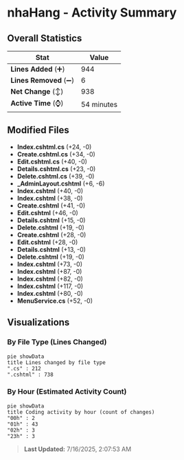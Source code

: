 # nhaHang - Activity Summary 

## Overall Statistics

| Stat                   | Value                                                             |
| ---------------------- | ----------------------------------------------------------------- |
| **Lines Added** (➕)   | 944                                          |
| **Lines Removed** (➖) | 6                                        |
| **Net Change** (↕)    | 938                |
| **Active Time** (⌚)   | 54 minutes |


## Modified Files
- **Index.cshtml.cs** (+24, -0)
- **Create.cshtml.cs** (+34, -0)
- **Edit.cshtml.cs** (+40, -0)
- **Details.cshtml.cs** (+23, -0)
- **Delete.cshtml.cs** (+39, -0)
- **_AdminLayout.cshtml** (+6, -6)
- **Index.cshtml** (+40, -0)
- **Index.cshtml** (+38, -0)
- **Create.cshtml** (+41, -0)
- **Edit.cshtml** (+46, -0)
- **Details.cshtml** (+15, -0)
- **Delete.cshtml** (+19, -0)
- **Create.cshtml** (+28, -0)
- **Edit.cshtml** (+28, -0)
- **Details.cshtml** (+13, -0)
- **Delete.cshtml** (+19, -0)
- **Index.cshtml** (+73, -0)
- **Index.cshtml** (+87, -0)
- **Index.cshtml** (+82, -0)
- **Index.cshtml** (+117, -0)
- **Index.cshtml** (+80, -0)
- **MenuService.cs** (+52, -0)

## Visualizations

### By File Type (Lines Changed)

```mermaid
pie showData
title Lines changed by file type
".cs" : 212
".cshtml" : 738
```

### By Hour (Estimated Activity Count)

```mermaid
pie showData
title Coding activity by hour (count of changes)
"00h" : 2
"01h" : 43
"02h" : 3
"23h" : 3
```


> **Last Updated:** 7/16/2025, 2:07:53 AM